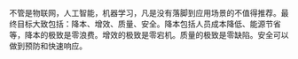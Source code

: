 不管是物联网，人工智能，机器学习，凡是没有落脚到应用场景的不值得推荐。最终目标大致包括：降本、增效、质量、安全。降本包括人员成本降低、能源节省等，降本的极致是零浪费。增效的极致是零宕机。质量的极致是零缺陷。安全可以做到预防和快速响应。